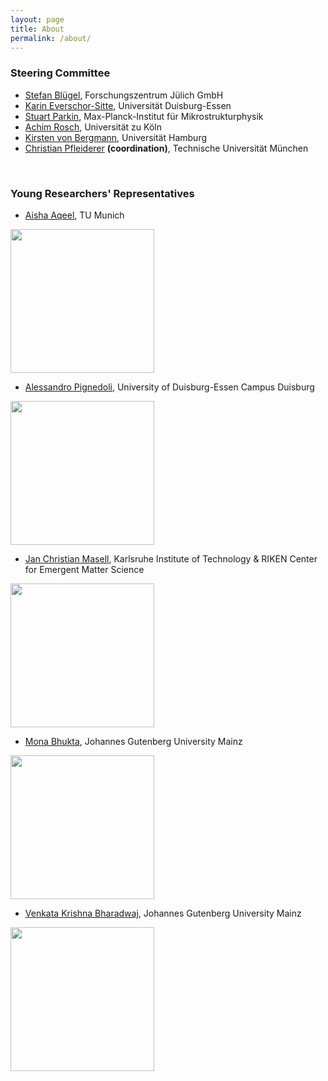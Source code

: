 ```yaml
---
layout: page
title: About
permalink: /about/
---
```


### Steering Committee
* [Stefan Blügel](https://gepris.dfg.de/gepris/person/1457346), Forschungszentrum Jülich GmbH
* [Karin Everschor-Sitte](https://gepris.dfg.de/gepris/person/239758477), Universität Duisburg-Essen
* [Stuart Parkin](https://gepris.dfg.de/gepris/person/111287671), Max-Planck-Institut für Mikrostrukturphysik
* [Achim Rosch](https://gepris.dfg.de/gepris/person/1675189), Universität zu Köln
* [Kirsten von Bergmann](https://gepris.dfg.de/gepris/person/13491465), Universität Hamburg
* [Christian Pfleiderer](https://gepris.dfg.de/gepris/person/1677403) **(coordination)**, Technische Universität München

<br>

### Young Researchers' Representatives
* [Aisha Aqeel](https://www.ph.tum.de/about/people/vcard/3B40DAE77B1ACCCB/?language=en/), TU Munich

<img src="{{ site.baseurl }}/images/photo_Aisha_Aqeel.jpg" style="width: 230px;"/>

* [Alessandro Pignedoli](https://www.uni-due.de/physik/twist/alessandro_pignedoli.php), University of Duisburg-Essen Campus Duisburg

<img src="{{ site.baseurl }}/images/photo_Alessandro_Pignedoli.jpeg" style="width: 230px;"/>

* [Jan Christian Masell](https://sites.google.com/view/janmasell/main), Karlsruhe Institute of Technology & RIKEN Center for Emergent Matter Science

<img src="{{ site.baseurl }}/images/photo_Jan_Masell.jpg" style="width: 230px;"/>

* [Mona Bhukta](https://www.klaeui-lab.physik.uni-mainz.de/team/), Johannes Gutenberg University Mainz

<img src="{{ site.baseurl }}/images/photo_Mona_Bhukta.png" style="width: 230px;"/>

* [Venkata Krishna Bharadwaj](https://www.sinova-group.physik.uni-mainz.de/team/venkata-krishna-bharadwaj/), Johannes Gutenberg University Mainz

<img src="{{ site.baseurl }}/images/photo_Venkata_Krishna.jpg" style="width: 230px;"/>